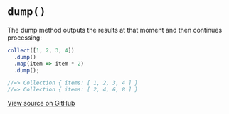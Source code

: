 # `dump()`

The dump method outputs the results at that moment and then continues processing:

```js
collect([1, 2, 3, 4])
  .dump()
  .map(item => item * 2)
  .dump();

//=> Collection { items: [ 1, 2, 3, 4 ] }
//=> Collection { items: [ 2, 4, 6, 8 ] }
```




[View source on GitHub](https://github.com/ecrmnn/collect.js/blob/master/src/methods/dump.js)